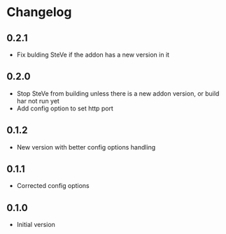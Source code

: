 # Changelog

## 0.2.1

 - Fix bulding SteVe if the addon has a new version in it

## 0.2.0

 - Stop SteVe from building unless there is a new addon version, or build har not run yet
 - Add config option to set http port

## 0.1.2

 - New version with better config options handling

## 0.1.1

 - Corrected config options

## 0.1.0

 - Initial version
